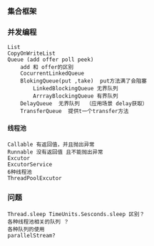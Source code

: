 ### 集合框架

### 并发编程
    List
    CopyOnWriteList
    Queue (add offer poll peek) 
        add 和 offer的区别
        CocurrentLinkedQueue 
        BlokingQueue(put ,take)  put方法满了会阻塞
            LinkedBlockingQueue 无界队列
            ArrrayBlockingQueue 有界队列
        DelayQueue  无界队列  （应用场景 delay获取）
        TransferQueue  提供t一个transfer方法
        
#### 线程池
    Callable 有返回值，并且抛出异常
    Runnable 没有返回值 且不能抛出异常
    Excutor
    ExcutorService
    6种线程池
    ThreadPoolExcutor
    
### 问题
    Thread.sleep TimeUnits.Sesconds.sleep 区别？
    各种线程池相关的队列 ？
    各种队列的使用
    parallelStream?
    